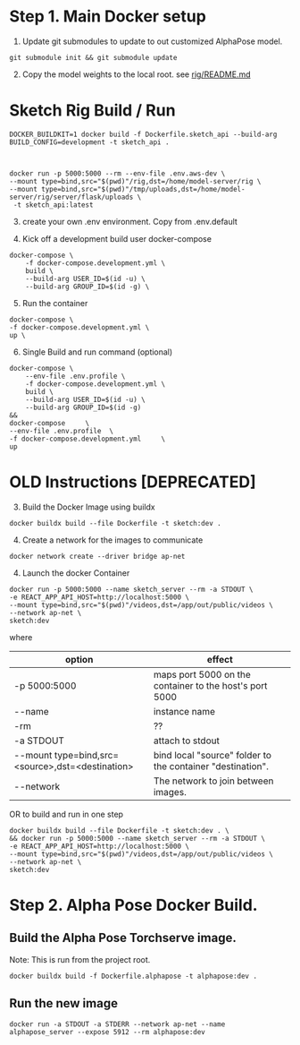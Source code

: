 # Step 1. Main Docker setup

1. Update git submodules to update to out customized AlphaPose model.

```
git submodule init && git submodule update
```

2. Copy the model weights to the local root. see [rig/README.md](rig/README.md)

# Sketch Rig Build / Run

```shell
DOCKER_BUILDKIT=1 docker build -f Dockerfile.sketch_api --build-arg BUILD_CONFIG=development -t sketch_api .



docker run -p 5000:5000 --rm --env-file .env.aws-dev \
--mount type=bind,src="$(pwd)"/rig,dst=/home/model-server/rig \
--mount type=bind,src="$(pwd)"/tmp/uploads,dst=/home/model-server/rig/server/flask/uploads \
 -t sketch_api:latest
```

3. create your own .env environment. Copy from .env.default

4. Kick off a development build user docker-compose

```
docker-compose \
    -f docker-compose.development.yml \
    build \
    --build-arg USER_ID=$(id -u) \
    --build-arg GROUP_ID=$(id -g) \
```

5. Run the container

```
docker-compose \
-f docker-compose.development.yml \
up \
```

6. Single Build and run command (optional)

```
docker-compose \
    --env-file .env.profile \
    -f docker-compose.development.yml \
    build \
    --build-arg USER_ID=$(id -u) \
    --build-arg GROUP_ID=$(id -g)
&&
docker-compose     \
--env-file .env.profile  \
-f docker-compose.development.yml     \
up
```

# OLD Instructions [DEPRECATED]

3. Build the Docker Image using buildx

```
docker buildx build --file Dockerfile -t sketch:dev .
```

4. Create a network for the images to communicate

```
docker network create --driver bridge ap-net
```

4. Launch the docker Container

```
docker run -p 5000:5000 --name sketch_server --rm -a STDOUT \
-e REACT_APP_API_HOST=http://localhost:5000 \
--mount type=bind,src="$(pwd)"/videos,dst=/app/out/public/videos \
--network ap-net \
sketch:dev
```

where

| option                                               | effect                                                     |
| ---------------------------------------------------- | ---------------------------------------------------------- |
| -p 5000:5000                                         | maps port 5000 on the container to the host's port 5000    |
| --name                                               | instance name                                              |
| -rm                                                  | ??                                                         |
| -a STDOUT                                            | attach to stdout                                           |
| --mount type=bind,src=\<source\>,dst=\<destination\> | bind local "source" folder to the container "destination". |
| --network                                            | The network to join between images.                        |

OR to build and run in one step

```
docker buildx build --file Dockerfile -t sketch:dev . \
&& docker run -p 5000:5000 --name sketch_server --rm -a STDOUT \
-e REACT_APP_API_HOST=http://localhost:5000 \
--mount type=bind,src="$(pwd)"/videos,dst=/app/out/public/videos \
--network ap-net \
sketch:dev
```

# Step 2. Alpha Pose Docker Build.

## Build the Alpha Pose Torchserve image.

Note: This is run from the project root.

```
docker buildx build -f Dockerfile.alphapose -t alphapose:dev .
```

## Run the new image

```
docker run -a STDOUT -a STDERR --network ap-net --name alphapose_server --expose 5912 --rm alphapose:dev
```
